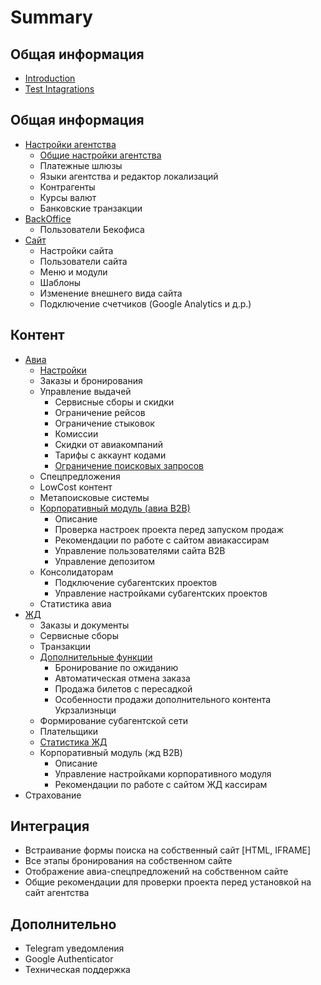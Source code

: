 # Summary

## Общая информация

* [Introduction](README.md)
* [Test Intagrations](test-intagrations.md)

## Общая информация

* [Настройки агентства](nastroiki/aviamodul.md)
  * [Общие настройки агентства](nastroiki/aviamodul/obschie-nastroiki-agentstva.md)
  * Платежные шлюзы
  * Языки агентства и редактор локализаций
  * Контрагенты 
  * Курсы валют
  * Банковские транзакции
* [BackOffice](nastroiki/backoffice.md)
  * Пользователи Бекофиса
* [Сайт](nastroiki/sait.md)
  * Настройки сайта
  * Пользователи сайта
  * Меню и модули
  * Шаблоны 
  * Изменение внешнего вида сайта
  * Подключение счетчиков \(Google Analytics и д.р.\)

## Контент

* [Авиа](kontent/avia.md)
  * [Настройки](kontent/nastroiki.md)
  * Заказы и бронирования
  * Управление выдачей
    * Сервисные сборы и скидки
    * Ограничение рейсов
    * Ограничение стыковок
    * Комиссии 
    * Скидки от авиакомпаний
    * Тарифы с аккаунт кодами
    * [Ограничение поисковых запросов](https://docs.google.com/document/d/1O6qtAACgduMQFbcIhxez-IJIGetsH-MlrW2ibJ9IvWk/edit#)
  * Спецпредложения
  * LowCost контент
  * Метапоисковые системы
  * [Корпоративный модуль \(авиа В2В\) ](kontent/korporativnii-modul-avia-v2v.md)
    * Описание 
    * Проверка настроек проекта перед запуском продаж
    * Рекомендации по работе с сайтом авиакассирам
    * Управление пользователями сайта В2В
    * Управление депозитом  
  * Консолидаторам
    * Подключение субагентских проектов
    * Управление настройками субагентских проектов 
  * Статистика авиа
* [ЖД](kontent/zhd.md)
  * Заказы и документы
  * Сервисные сборы
  * Транзакции
  * [Дополнительные функции](kontent/zhd/dopolnitelnie-funktsii.md)
    * Бронирование по ожиданию
    * Автоматическая отмена заказа
    * Продажа билетов с пересадкой
    * Особенности продажи дополнительного контента Укрзализныци
  * Формирование субагентской сети
  * Плательщики 
  * [Статистика ЖД](kontent/zhd/statistika-zhd.md)
  * Корпоративный модуль \(жд В2В\)
    * Описание
    * Управление настройками корпоративного модуля
    * Рекомендации по работе с сайтом ЖД кассирам
* Страхование 

## Интеграция

* Встраивание формы поиска на собственный сайт \[HTML, IFRAME\]
* Все этапы бронирования на собственном сайте
* Отображение авиа-спецпредложений на собственном сайте
* Общие рекомендации для проверки проекта перед установкой на сайт агентства

## Дополнительно

* Telegram уведомления
* Google Authenticator
* Техническая поддержка

